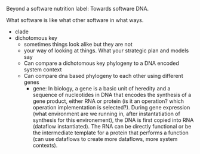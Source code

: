 Beyond a software nutrition label: Towards software DNA.

What software is like what other software in what ways.

- clade
- dichotomous key
  - sometimes things look alike but they are not
  - your way of looking at things. What your strategic plan and models say
  - Can compare a dichotomous key phylogeny to a DNA encoded system context
  - Can compare dna based phylogeny to each other using different genes
    - gene: In biology, a gene is a basic unit of heredity and a sequence of nucleotides in DNA that encodes the synthesis of a gene product, either RNA or protein (is it an operation? which operation implementation is selected?). During gene expression (what environment are we running in, after instantatiation of synthesis for this environement), the DNA is first copied into RNA (dataflow instantiated). The RNA can be directly functional or be the intermediate template for a protein that performs a function (can use dataflows to create more dataflows, more system contexts).